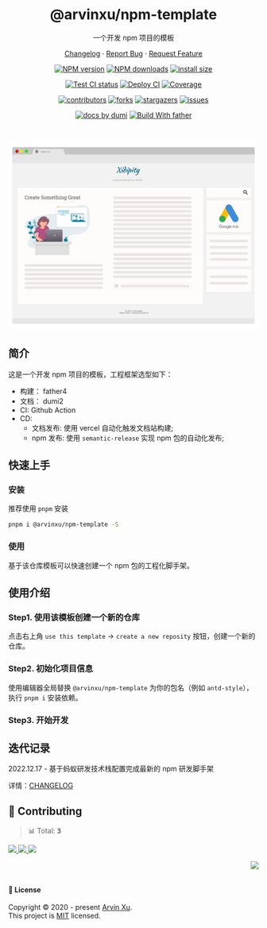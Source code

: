 <a name="readme-top"></a>

<div align="center">

[//]: # '<img width="160" src="https://avatars.githubusercontent.com/u/17870709?v=4">'

<h1>@arvinxu/npm-template</h1>

一个开发 npm 项目的模板

[Changelog](./CHANGELOG.md) · [Report Bug][issues-url] · [Request Feature][issues-url]

<!-- SHIELD GROUP -->

[![NPM version][npm-image]][npm-url] [![NPM downloads][download-image]][download-url] [![install size][npm-size]][npm-size-url]

[![Test CI status][test-ci]][test-ci-url] [![Deploy CI][release-ci]][release-ci-url] [![Coverage][coverage]][codecov-url]

[![contributors][contributors-shield]][contributors-url] [![forks][forks-shield]][forks-url] [![stargazers][stargazers-shield]][stargazers-url] [![issues][issues-shield]][issues-url]

[![ docs by dumi][dumi-url]](https://d.umijs.org/) [![Build With father][father-url]](https://github.com/umijs/father/)

<br/>

![](https://github.com/othneildrew/Best-README-Template/raw/master/images/screenshot.png)

<!-- gitpod url -->

[gitpod-badge]: https://img.shields.io/badge/Gitpod-ready--to--code-blue?logo=gitpod
[gitpod-url]: https://gitpod.io/#https://github.com/ant-design/@arvinxu/npm-template

<!-- umi url -->

[dumi-url]: https://img.shields.io/badge/docs%20by-dumi-blue
[father-url]: https://img.shields.io/badge/build%20with-father-028fe4.svg

<!-- npm url -->

[npm-image]: http://img.shields.io/npm/v/@arvinxu/npm-template.svg?style=flat-square&color=deepgreen&label=latest
[npm-url]: http://npmjs.org/package/@arvinxu/npm-template
[npm-size]: https://img.shields.io/bundlephobia/minzip/@arvinxu/npm-template?color=deepgreen&label=gizpped%20size&style=flat-square
[npm-size-url]: https://packagephobia.com/result?p=@arvinxu/npm-template

<!-- coverage -->

[coverage]: https://codecov.io/gh/arvinxx/npm-template/branch/master/graph/badge.svg
[codecov-url]: https://codecov.io/gh/arvinxx/npm-template/branch/master

<!-- Github CI -->

[test-ci]: https://github.com/arvinxx/npm-template/workflows/Test%20CI/badge.svg
[release-ci]: https://github.com/arvinxx/npm-template/workflows/Release%20CI/badge.svg
[test-ci-url]: https://github.com/arvinxx/npm-template/actions?query=workflow%3ATest%20CI
[release-ci-url]: https://github.com/arvinxx/npm-template/actions?query=workflow%3ARelease%20CI
[download-image]: https://img.shields.io/npm/dm/@arvinxu/npm-template.svg?style=flat-square
[download-url]: https://npmjs.org/package/@arvinxu/npm-template

</div>

## 简介

这是一个开发 npm 项目的模板，工程框架选型如下：

- 构建： father4
- 文档： dumi2
- CI: Github Action
- CD:
  - 文档发布: 使用 vercel 自动化触发文档站构建;
  - npm 发布: 使用 `semantic-release` 实现 npm 包的自动化发布;

## 快速上手

### 安装

推荐使用 `pnpm` 安装

```bash
pnpm i @arvinxu/npm-template -S
```

### 使用

基于该仓库模板可以快速创建一个 npm 包的工程化脚手架。

## 使用介绍

### Step1. 使用该模板创建一个新的仓库

点击右上角 `use this template` -> `create a new reposity` 按钮，创建一个新的仓库。

### Step2. 初始化项目信息

使用编辑器全局替换 `@arvinxu/npm-template` 为你的包名（例如 `antd-style`），执行 `pnpm i` 安装依赖。

### Step3. 开始开发

## 迭代记录

2022.12.17 - 基于蚂蚁研发技术栈配置完成最新的 npm 研发脚手架

详情：[CHANGELOG](./CHANGELOG.md)

## 🤝 Contributing

<!-- CONTRIBUTION GROUP -->

> 📊 Total: <kbd>**3**</kbd>

<a href="https://github.com/canisminor1990" title="canisminor1990">
  <img src="https://avatars.githubusercontent.com/u/17870709?v=4" width="50" />
</a>
<a href="https://github.com/actions-user" title="actions-user">
  <img src="https://avatars.githubusercontent.com/u/65916846?v=4" width="50" />
</a>
<a href="https://github.com/apps/dependabot" title="dependabot[bot]">
  <img src="https://avatars.githubusercontent.com/in/29110?v=4" width="50" />
</a>

<!-- CONTRIBUTION END -->

<div align="right">

[![][back-to-top]](#readme-top)

## </div>

#### 📝 License

Copyright © 2020 - present [Arvin Xu][profile-url]. <br />
This project is [MIT](./LICENSE) licensed.

<!-- LINK GROUP -->

[profile-url]: https://github.com/arvinxx

<!-- SHIELD LINK GROUP -->

[back-to-top]: https://img.shields.io/badge/-BACK_TO_TOP-151515?style=flat-square

<!-- contributors -->

[contributors-shield]: https://img.shields.io/github/contributors/arvinxx/npm-template.svg?style=flat
[contributors-url]: https://github.com/arvinxx/npm-template/graphs/contributors

<!-- forks -->

[forks-shield]: https://img.shields.io/github/forks/arvinxx/npm-template.svg?style=flat
[forks-url]: https://github.com/arvinxx/npm-template/network/members

<!-- stargazers -->

[stargazers-shield]: https://img.shields.io/github/stars/arvinxx/npm-template.svg?style=flat
[stargazers-url]: https://github.com/arvinxx/npm-template/stargazers

<!-- issues -->

[issues-shield]: https://img.shields.io/github/issues/arvinxx/npm-template.svg?style=flat
[issues-url]: https://github.com/arvinxx/npm-template/issues/new/choose
